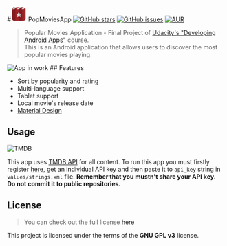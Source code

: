 #![App icon](https://github.com/ivyanni/PopMoviesApp/blob/master/app/src/main/res/mipmap-ldpi/ic_launcher.png "App Logo") PopMoviesApp
[![GitHub stars](https://img.shields.io/github/stars/ivyanni/PopMoviesApp.svg?style=flat-square)](https://github.com/ivyanni/PopMoviesApp/stargazers)
[![GitHub issues](https://img.shields.io/github/issues/ivyanni/PopMoviesApp.svg?style=flat-square)](https://github.com/ivyanni/PopMoviesApp/issues)
[![AUR](https://img.shields.io/aur/license/yaourt.svg?style=flat-square)](https://github.com/ivyanni/PopMoviesApp/blob/master/LICENSE)

> Popular Movies Application - Final Project of [Udacity's "Developing Android Apps"](https://www.udacity.com/course/developing-android-apps--ud853) course.  
> This is an Android application that allows users to discover the most popular movies playing.

<img src="http://i.imgur.com/N0oGM2m.gif" width="250" alt="App in work" />
## Features

- Sort by popularity and rating  
- Multi-language support
- Tablet support
- Local movie's release date
- [Material Design](https://material.google.com/)

## Usage
![TMDB](https://assets.tmdb.org/images/logos/var_1_0_PoweredByTMDB_Blk_Antitled.png)

This app uses [TMDB API](https://www.themoviedb.org/) for all content. To run this app you must firstly register [here](https://www.themoviedb.org/account/signup), get an individual API key and then paste it to `api_key` string in `values/strings.xml` file. **Remember that you mustn't share your API key. Do not commit it to public repositories.**

## License
> You can check out the full license [here](https://github.com/ivyanni/PopMoviesApp/blob/master/LICENSE)

This project is licensed under the terms of the **GNU GPL v3** license.
